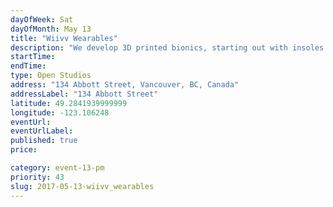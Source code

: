 ```yaml
---
dayOfWeek: Sat
dayOfMonth: May 13
title: "Wiivv Wearables"
description: "We develop 3D printed bionics, starting out with insoles and sandals customised from your smart phone. We can have product demos, virtual factory tours and designers on hand."
startTime: 
endTime: 
type: Open Studios
address: "134 Abbott Street, Vancouver, BC, Canada"
addressLabel: "134 Abbott Street"
latitude: 49.2841939999999
longitude: -123.106248
eventUrl: 
eventUrlLabel: 
published: true
price: 

category: event-13-pm
priority: 43
slug: 2017-05-13-wiivv_wearables
---
```

